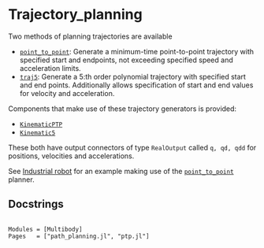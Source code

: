 # Trajectory_planning

Two methods of planning trajectories are available
- [`point_to_point`](@ref): Generate a minimum-time point-to-point trajectory with specified start and endpoints, not exceeding specified speed and acceleration limits.
- [`traj5`](@ref): Generate a 5:th order polynomial trajectory with specified start and end points. Additionally allows specification of start and end values for velocity and acceleration.

Components that make use of these trajectory generators is provided:
- [`KinematicPTP`](@ref)
- [`Kinematic5`](@ref)

These both have output connectors of type `RealOutput` called `q, qd, qdd` for positions, velocities and accelerations.

See [Industrial robot](@ref) for an example making use of the [`point_to_point`](@ref) planner.

## Docstrings

```@index
```


```@autodocs
Modules = [Multibody]
Pages   = ["path_planning.jl", "ptp.jl"]
```